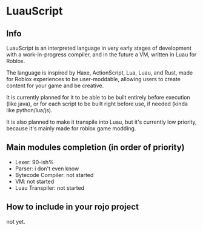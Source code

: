 # LuauScript

## Info

LuauScript is an interpreted language in very early stages of development with a work-in-progress compiler, and in the future a VM, written in Luau for Roblox.

The language is inspired by  Haxe, ActionScript, Lua, Luau, and Rust, made for Roblox experiences to be user-moddable, allowing users to create content for your game and be creative.

It is currently planned for it to be able to be built entirely before execution (like java), or for each script to be built right before use, if needed (kinda like python/lua/js). 

It is also planned to make it transpile into Luau, but it's currently low priority, because it's mainly made for roblox game modding.

## Main modules completion (in order of priority)

- Lexer: 90-ish%
- Parser: i don't even know
- Bytecode Compiler: not started
- VM: not started
- Luau Transpiler: not started

## How to include in your rojo project

not yet.